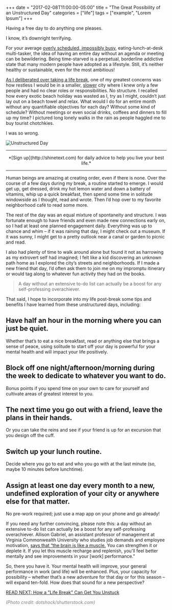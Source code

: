 +++
  date = "2017-02-08T11:00:00-05:00"
  title = "The Great Possibility of an Unstructured Day"
  categories = ["life"]
  tags = ["example", "Lorem Ipsum"]
+++



<span class="dropcap">H</span>aving a free day to do anything one pleases.

I know, it’s downright terrifying.
 
For your average [overly scheduled, impossibly busy](http://advice.shinetext.com/articles/5-ways-to-sober-up-from-your-busy-ness-addiction/), eating-lunch-at-desk multi-tasker, the idea of having an entire day without an agenda or meeting can be bewildering. Being time-starved is a perpetual, borderline addictive state that many modern people have adopted as a lifestyle. Still, it’s neither healthy or sustainable, even for the most ambitious!

[As I deliberated over taking a life break](http://advice.shinetext.com/articles/taking-a-life-break-to-get-unstuck/), one of my greatest concerns was how restless I would be in a smaller, [slower](http://advice.shinetext.com/articles/shine-squad-feature-ninas-4-tips-to-slow-down-and-enjoy-life/?utm_source=Shine&utm_medium=Blog) city where I knew only a few people and had no clear roles or responsibilities. No structure. I recalled how every exotic beach holiday was wasted as I, try as I might, couldn’t just lay out on a beach towel and relax. What would I do for an entire month without any quantifiable objectives for each day? Without some kind of schedule? Without meetings or even social drinks, coffees and dinners to fill up my time? I pictured long lonely walks in the rain as people haggled me to buy tourist chotchkies.

I was so wrong. 

![Unstructured Day](//images.contentful.com/awpxl2koull4/5ygBAMMC3eUiaQKsCcSwG2/c6f3e233c5af88859aaba20ea9bd672f/unstructured_day_body.jpg)

---
<center> *[Sign up](http://shinetext.com) for daily advice to help you live your best life.* </center>

---


Human beings are amazing at creating order, even if there is none. Over the course of a few days during my break, a routine started to emerge. I would get up, get dressed, drink my hot lemon water and down a battery of vitamins, whip up a quick breakfast, then spend some time in solitude windowside as I thought, read and wrote. Then I’d hop over to my favorite neighborhood café to read some more. 

The rest of the day was an equal mixture of spontaneity and structure. I was fortunate enough to have friends and even made new connections early on, so I had at least one planned engagement daily. Everything was up to chance and whim – if it was raining that day, I might check out a museum. If it was sunny, I might get to a pretty outlook near a canal or garden to picnic and read. 

I also had plenty of time to walk around alone but found it not as harrowing as my extrovert self had imagined; I felt like a kid discovering an unknown path home as I explored the city’s streets and neighborhoods. If I made a new friend that day, I’d often ask them to join me on my impromptu itinerary or would tag along to whatever fun activity they had on the books.


> A day without an extensive to-do list can actually be a boost for any self-professing overachiever.


That said, I hope to incorporate into my life post-break some tips and benefits I have learned from these unstructured days, including:  

## Have half an hour in the morning where you can just be quiet. 
Whether that’s to eat a nice breakfast, read or anything else that brings a sense of peace, using solitude to start off your day is powerful for your mental health and will impact your life positively.

## Block off one night/afternoon/morning during the week to dedicate to whatever you want to do. 
Bonus points if you spend time on your own to care for yourself and cultivate areas of greatest interest to you.

## The next time you go out with a friend, leave the plans in their hands. 
Or you can take the reins and see if your friend is up for an excursion that you design off the cuff.

## Switch up your lunch routine. 
Decide where you go to eat and who you go with at the last minute (so, maybe 10 minutes before lunchtime). 

## Assign at least one day every month to a new, undefined exploration of your city or anywhere else for that matter. 
No pre-work required; just use a map app on your phone and go already!
	
If you need any further convincing, please note this: a day without an extensive to-do list can actually be a boost for any self-professing overachiever. Allison Gabriel, an assistant professor of management at Virginia Commonwealth University who studies job demands and employee motivation, [says that “the brain is like a muscle.](https://www.entrepreneur.com/article/237446) You can strengthen it or deplete it. If you let this muscle recharge and replenish, you'll feel better mentally and see improvements in your [work] performance.”

So, there you have it. Your mental health will improve, your general performance in work (and life) will be enhanced. Plus, your capacity for possibility – whether that’s a new adventure for that day or for this season – will expand ten-fold. How does that sound for a new perspective?


[READ NEXT: How a "Life Break" Can Get You Unstuck](http://advice.shinetext.com/articles/taking-a-life-break-to-get-unstuck/)

*<font color ="#808080">(Photo credit: dotshock/shutterstock.com)</font>*

<div class="pubexchange_module" id="pubexchange_below_content" data-pubexchange-module-id="2323"></div>

<script>(function(w, d, s, id) {
  w.PUBX=w.PUBX || {pub: "shine_text", discover: false, lazy: true};
  var js, pjs = d.getElementsByTagName(s)[0];
  if (d.getElementById(id)) return;
  js = d.createElement(s); js.id = id; js.async = true;
  js.src = "//main.pubexchange.com/loader.min.js";
  pjs.parentNode.insertBefore(js, pjs);
}(window, document, "script", "pubexchange-jssdk"));</script>
